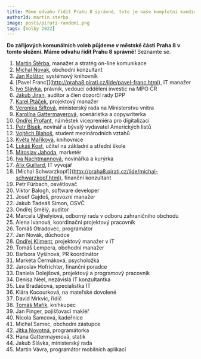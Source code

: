 ```yaml
---
title: Máme odvahu řídit Prahu 8 správně, toto je naše kompletní kandidátka
authorId: martin.sterba
image: posts/pirati-random1.png
tags: [Volby 2022]
---
```


**Do zářijových komunálních voleb půjdeme v městské části Praha 8 v tomto složení. Máme odvahu řídit Prahu 8 správně!** Seznamte se.

1. [Martin Štěrba](http://praha8.pirati.cz/lide/martin-sterba.html), manažer a stratég on-line komunikace 
2. [Michal Novak](http://praha8.pirati.cz/lide/michal-novak.html), obchodní konzultant
3. [Jan Kolátor](http://praha8.pirati.cz/lide/jan-kolator.html), systémový knihovník
4. [Pavel Franc]](http://praha8.pirati.cz/lide/pavel-franc.html), IT manažer
5. [Ivo Slávka](http://praha8.pirati.cz/lide/ivo-slavka.html), právník, vedoucí oddělení investic na MPO ČR
6. [Jakub Jiran](http://praha8.pirati.cz/lide/jakub-jiran.html), auditor a člen dozorčí rady DPP
7. [Karel Ptáček](http://praha8.pirati.cz/lide/karel-ptacek.html), projektový manažer
8. [Veronika Šiftová](http://praha8.pirati.cz/lide/veronika-siftova.html), ministerský rada na Ministerstvu vnitra
9. [Karolína Gattermayerová](http://praha8.pirati.cz/lide/karolina-gattermayerova.html), scenáristka a copywriterka
10. [Ondřej Profant](http://praha8.pirati.cz/lide/ondrej-profant.html), náměstek vicepremiéra pro digitalizaci
11. [Petr Bísek](http://praha8.pirati.cz/lide/petr-bisek.html), novinář a bývalý vydavatel Amerických listů
12. [Vojtěch Blahoš](http://praha8.pirati.cz/lide/vojtech-blahos.html), student mezinárodních vztahů
13. [Květa Maříková](http://praha8.pirati.cz/lide/kveta-marikova.html), knihovnice
14. [Lukáš Kost](http://praha8.pirati.cz/lide/lukas-kost.html), učitel na základní a střední škole
15. [Miroslav Jahoda](http://praha8.pirati.cz/lide/maroslav-jahoda.html), marketér
16. [Iva Nachtmannová](http://praha8.pirati.cz/lide/iva-nachtmannova.html), novinářka a kurýrka
17. [Alix Guillard](http://praha8.pirati.cz/lide/alix-guillard.html), IT vývojář
18. [Michal Schwarzkopf]](http://praha8.pirati.cz/lide/michal-schwarzkopf.html), finanční konzultant
19. Petr Fürbach, osvětlovač
20. Viktor Balogh, software developer
21. Josef Gajdoš, provozní manažer
22. Jakub Tadeáš Simon, OSVČ
23. Ondřej Smělý, auditor
24. Marcela Ujhelyiová, odborný rada v odboru zahraničního obchodu
25. Alena Ivanová, koordinační projektový pracovník
26. Tomáš Otradovec, programátor
27. Jan Novák, důchodce
28. [Ondřej Kliment](http://praha8.pirati.cz/lide/ondrej-kliment.html), projektový manažer v IT
29. Tomáš Lempera, obchodní manažer
30. Barbora Vyšínová, PR koordinátor
31. Markéta Čermáková, psycholožka
32. Jaroslav Hofrichter, finanční poradce
33. Daniela Dolejšová, projektový a programový pracovník
34. Denisa Néel, nezávislá IT konzultantka
35. Lea Bradáčová, specialistka IT
36. Klára Kocourková, na mateřské dovolené
37. David Mrkvic, řidič
38. [Tomáš Mařík](http://praha8.pirati.cz/lide/tomas-marik.html), knihkupec
39. Jan Finger, pojišťovací makléř
40. Nicola Samcová, kadeřnice
41. Michal Samec, obchodní zástupce
42. [Jitka Novotná](http://praha8.pirati.cz/lide/jitka-novotna.html), programátorka
43. Hana Gattermayerová, statik
44. Jakub Slávka, ministerský rada
45. Martin Vávra, programátor mobilních aplikací